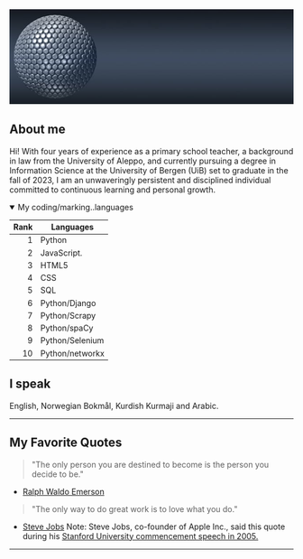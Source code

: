 
<picture>
 <source media="(prefers-color-scheme: dark)" srcset="banner2-5200266.jpg">
 <source media="(prefers-color-scheme: light)" srcset="banner3-5200266_1920.jpg">
 <img alt="A silver colored round ball composed of a group of small round balls, there is a small glitter on the ball. " src="banner1-5200266_640.jpg">
</picture>

## About me
Hi! With four years of experience as a primary school teacher, a background in law from the University of Aleppo, and currently pursuing a degree in Information Science at the University of Bergen (UiB) set to graduate in the fall of 2023, I am an unwaveringly persistent and disciplined individual committed to continuous learning and personal growth.

<details open>
 <summary> My coding/marking..languages</summary>
 
| Rank | Languages    |
|-----:|--------------|
|     1| Python       |
|     2| JavaScript.  |
|     3| HTML5        |
|     4| CSS          |
|     5| SQL          |
|     6| Python/Django|
|     7| Python/Scrapy|
|     8| Python/spaCy |
|     9| Python/Selenium |
|     10| Python/networkx|





 </details>
 
## I speak
English, Norwegian Bokmål, Kurdish Kurmaji and Arabic.


---
## My Favorite Quotes
>"The only person you are destined to become is the person you decide to be." 
- [Ralph Waldo Emerson](https://en.wikipedia.org/wiki/Ralph_Waldo_Emerson)

>"The only way to do great work is to love what you do." 
- [Steve Jobs](https://en.wikipedia.org/wiki/Steve_Jobs#1985–1997)
Note: Steve Jobs, co-founder of Apple Inc., said this quote during his [Stanford University commencement speech in 2005.](https://www.youtube.com/watch?v=UF8uR6Z6KLc)
---




<!---
zagrosjawar/zagrosjawar is a ✨ special ✨ repository because its `README.md` (this file) appears on your GitHub profile.
You can click the Preview link to take a look at your changes.
--->
